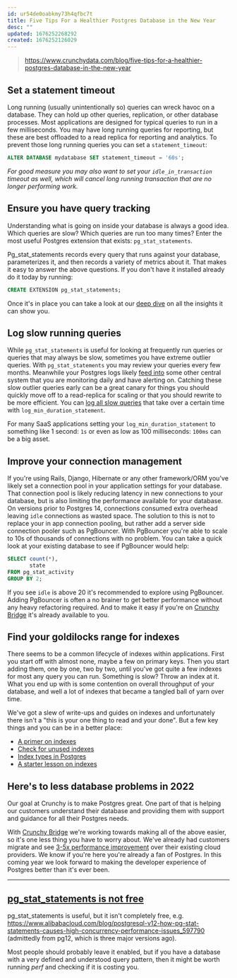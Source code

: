 ```yaml
---
id: ur54de0oabkmy73h4qfbc7t
title: Five Tips For a Healthier Postgres Database in the New Year
desc: ""
updated: 1676252268292
created: 1676252126029
---
```


> https://www.crunchydata.com/blog/five-tips-for-a-healthier-postgres-database-in-the-new-year

## Set a statement timeout

Long running (usually unintentionally so) queries can wreck havoc on a database. They can hold up other queries, replication, or other database processes. Most applications are designed for typical queries to run in a few milliseconds. You may have long running queries for reporting, but these are best offloaded to a read replica for reporting and analytics. To prevent those long running queries you can set a `statement_timeout`:

```sql
ALTER DATABASE mydatabase SET statement_timeout = '60s';
```

_For good measure you may also want to set your `idle_in_transaction` timeout as well, which will cancel long running transaction that are no longer performing work._

## Ensure you have query tracking

Understanding what is going on inside your database is always a good idea. Which queries are slow? Which queries are run too many times? Enter the most useful Postgres extension that exists: `pg_stat_statements`.

Pg_stat_statements records every query that runs against your database, parameterizes it, and then records a variety of metrics about it. That makes it easy to answer the above questions. If you don't have it installed already do it today by running:

```sql
CREATE EXTENSION pg_stat_statements;
```

Once it's in place you can take a look at our [deep dive](https://www.crunchydata.com/blog/tentative-smarter-query-optimization-in-postgres-starts-with-pg_stat_statements) on all the insights it can show you.

## Log slow running queries

While `pg_stat_statements` is useful for looking at frequently run queries or queries that may always be slow, sometimes you have extreme outlier queries. With `pg_stat_statements` you may review your queries every few months. Meanwhile your Postgres logs likely [feed into](https://docs.crunchybridge.com/how-to/logging/?CrunchyAnonId=caesivkkyecnldlsqpittjuniiyazdbraadbozbw) some other central system that you are monitoring daily and have alerting on. Catching these slow outlier queries early can be a great canary for things you should quickly move off to a read-replica for scaling or that you should rewrite to be more efficient. You can [log all slow queries](https://www.crunchydata.com/blog/logging-tips-for-postgres-featuring-your-slow-queries) that take over a certain time with `log_min_duration_statement`.

For many SaaS applications setting your `log_min_duration_statement` to something like 1 second: `1s` or even as low as 100 milliseconds: `100ms` can be a big asset.

## Improve your connection management

If you're using Rails, Django, Hibernate or any other framework/ORM you've likely set a connection pool in your application settings for your database. That connection pool is likely reducing latency in new connections to your database, but is also limiting the performance available for your database. On versions prior to Postgres 14, connections consumed extra overhead leaving `idle` connections as wasted space. The solution to this is not to replace your in app connection pooling, but rather add a server side connection pooler such as PgBouncer. With PgBouncer you're able to scale to 10s of thousands of connections with no problem. You can take a quick look at your existing database to see if PgBouncer would help:

```sql
SELECT count(*),
       state
FROM pg_stat_activity
GROUP BY 2;
```

If you see `idle` is above 20 it's recommended to explore using PgBouncer. Adding PgBouncer is often a no brainer to get better performance without any heavy refactoring required. And to make it easy if you're on [Crunchy Bridge](https://docs.crunchybridge.com/how-to/pgbouncer/?CrunchyAnonId=caesivkkyecnldlsqpittjuniiyazdbraadbozbw) it's already available to you.

## Find your goldilocks range for indexes

There seems to be a common lifecycle of indexes within applications. First you start off with almost none, maybe a few on primary keys. Then you start adding them, one by one, two by two, until you've got quite a few indexes for most any query you can run. Something is slow? Throw an index at it. What you end up with is some contention on overall throughput of your database, and well a lot of indexes that became a tangled ball of yarn over time.

We've got a slew of write-ups and guides on indexes and unfortunately there isn't a "this is your one thing to read and your done". But a few key things and you can be in a better place:

- [A primer on indexes](https://www.crunchydata.com/blog/three-easy-things-to-remember-about-postgres-indexes)
- [Check for unused indexes](https://www.crunchydata.com/blog/cleaning-up-your-postgres-database)
- [Index types in Postgres](https://learn.crunchydata.com/postgresql-devel/courses/basics/indextypes)
- [A starter lesson on indexes](https://learn.crunchydata.com/postgresql-devel/courses/basics/introindex)

## Here's to less database problems in 2022

Our goal at Crunchy is to make Postgres great. One part of that is helping our customers understand their database and providing them with support and guidance for all their Postgres needs.

With [Crunchy Bridge](https://www.crunchydata.com/products/crunchy-bridge/) we're working towards making all of the above easier, so it's one less thing you have to worry about. We've already had customers migrate and see [3-5x performance improvement](https://www.crunchydata.com/case-studies/rival-iq/) over their existing cloud providers. We know if you're here you're already a fan of Postgres. In this coming year we look forward to making the developer experience of Postgres better than it's ever been.

---

## [pg_stat_statements is not free](https://news.ycombinator.com/item?id=34754445)

pg_stat_statements is useful, but it isn't completely free, e.g. https://www.alibabacloud.com/blog/postgresql-v12-how-pg-stat-statements-causes-high-concurrency-performance-issues_597790 (admittedly from pg12, which is three major versions ago).

Most people should probably leave it enabled, but if you have a database with a very defined and understood query pattern, then it might be worth running _perf_ and checking if it is costing you.
